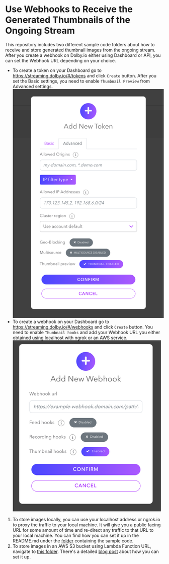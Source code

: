 # Use Webhooks to Receive the Generated Thumbnails of the Ongoing Stream
This repository includes two different sample code folders about how to receive and store generated thumbnail images from the ongoing stream. After you create a webhook on Dolby.io either using Dashboard or API, you can set the Webhook URL depending on your choice. 
- To create a token on your Dashboard go to https://streaming.dolby.io/#/tokens  and click `Create` button. After you set the Basic settings, you need to enable `Thumbnail Preview` from Advanced settings.
![Enable Thumbnails when Creating a Token](enable-thumbnails.png)
- To create a webhook on your Dashboard go to https://streaming.dolby.io/#/webhooks and click `Create` button. You need to enable `Thumbnail hooks` and add your Webhook URL you either obtained using localhost with ngrok or an AWS service.
![Enable Thumbnails when Creating a Webhook](webhook-thumbnail.png)
1. To store images locally, you can use your localhost address or ngrok.io to proxy the traffic to your local machine. It will give you a public facing URL for some amount of time and re-direct any traffic to that URL to your local machine. You can find how you can set it up in the README.md under the [folder](./store-thumbnails-locally/) containing the sample code.
2. To store images in an AWS S3 bucket using Lambda Function URL, navigate to [this folder](./blog-aws-lambda-function-url/). There's a detailed [blog post](https://confluence.dolby.net/kb/display/DOLBYIO/Store+Thumbnails+from+Your+Live+Stream+Using+AWS+Lambda+and+S3) about how you can set it up.